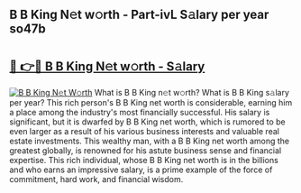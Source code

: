 ## B B King N𝚎t w𝚘rth - Part-ivL S𝚊lary per year so47b

# <h2><a href="http://gc0ef2n.nevu.top/?p=B+B+King">🔗 👉🔴 B B King N𝚎t w𝚘rth - S𝚊lary</a></h2>

[![B B King N𝚎t W𝚘rth](https://i.imgur.com/Oavwk0R.jpeg)](http://gc0ef2n.nevu.top/?p=B+B+King)
What is B B King n𝚎t w𝚘rth? What is B B King s𝚊lary per year?
This rich person's B B King net worth is considerable, earning him a place among the industry's most financially successful. His salary is significant, but it is dwarfed by B B King net worth, which is rumored to be even larger as a result of his various business interests and valuable real estate investments. This wealthy man, with a B B King net worth among the greatest globally, is renowned for his astute business sense and financial expertise. This rich individual, whose B B King net worth is in the billions and who earns an impressive salary, is a prime example of the force of commitment, hard work, and financial wisdom.
